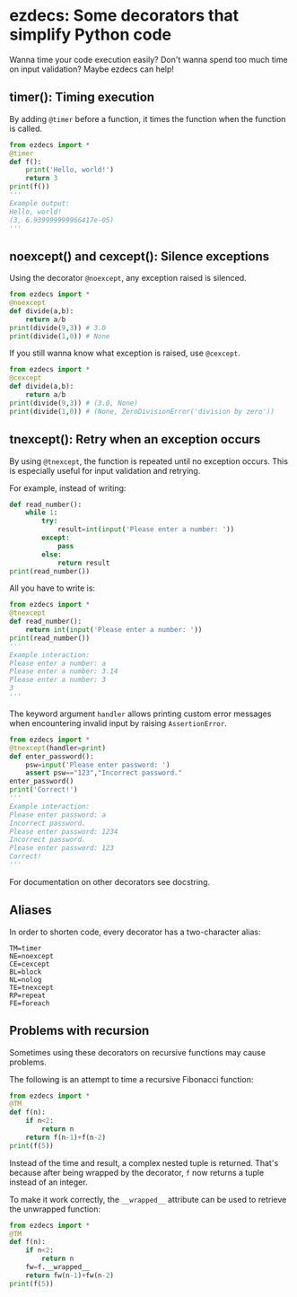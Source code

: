 # ezdecs: Some decorators that simplify Python code
Wanna time your code execution easily? Don't wanna spend too much time on input validation? Maybe ezdecs can help!

## timer(): Timing execution

By adding `@timer` before a function, it times the function when the function is called.

```python
from ezdecs import *
@timer
def f():
    print('Hello, world!')
    return 3
print(f())
'''
Example output:
Hello, world!
(3, 6.939999999966417e-05)
'''
```

## noexcept() and cexcept(): Silence exceptions

Using the decorator `@noexcept`, any exception raised is silenced.
```python
from ezdecs import *
@noexcept
def divide(a,b):
    return a/b
print(divide(9,3)) # 3.0
print(divide(1,0)) # None
```

If you still wanna know what exception is raised, use `@cexcept`.
```python
from ezdecs import *
@cexcept
def divide(a,b):
    return a/b
print(divide(9,3)) # (3.0, None)
print(divide(1,0)) # (None, ZeroDivisionError('division by zero'))
```

## tnexcept(): Retry when an exception occurs
By using `@tnexcept`, the function is repeated until no exception occurs. This is especially useful for input validation
and retrying.

For example, instead of writing:
```python
def read_number():
    while 1:
        try:
            result=int(input('Please enter a number: '))
        except:
            pass
        else:
            return result
print(read_number())
```
All you have to write is:
```python
from ezdecs import *
@tnexcept
def read_number():
    return int(input('Please enter a number: '))
print(read_number())
'''
Example interaction:
Please enter a number: a
Please enter a number: 3.14
Please enter a number: 3
3
'''
```

The keyword argument `handler` allows printing custom error messages when encountering invalid input by raising `AssertionError`.

```python
from ezdecs import *
@tnexcept(handler=print)
def enter_password():
    psw=input('Please enter password: ')
    assert psw=="123","Incorrect password."
enter_password()
print('Correct!')
'''
Example interaction:
Please enter password: a
Incorrect password.
Please enter password: 1234
Incorrect password.
Please enter password: 123
Correct!
'''
```

For documentation on other decorators see docstring.

## Aliases
In order to shorten code, every decorator has a two-character alias:
```text
TM=timer
NE=noexcept
CE=cexcept
BL=block
NL=nolog
TE=tnexcept
RP=repeat
FE=foreach
```

## Problems with recursion
Sometimes using these decorators on recursive functions may cause problems.

The following is an attempt to time a recursive Fibonacci function:
```python
from ezdecs import *
@TM
def f(n):
    if n<2:
        return n
    return f(n-1)+f(n-2)
print(f(5))
```
Instead of the time and result, a complex nested tuple is returned. That's because after being wrapped by the decorator, 
`f` now returns a tuple instead of an integer.

To make it work correctly, the `__wrapped__` attribute can be used to retrieve the unwrapped function:
```python
from ezdecs import *
@TM
def f(n):
    if n<2:
        return n
    fw=f.__wrapped__
    return fw(n-1)+fw(n-2)
print(f(5))
```